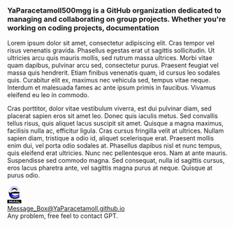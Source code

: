 ### YaParacetamoll500mgg is a GitHub organization dedicated to managing and collaborating on group projects. Whether you're working on coding projects, documentation

Lorem ipsum dolor sit amet, consectetur adipiscing elit. Cras tempor vel risus venenatis gravida. Phasellus egestas erat ut sagittis sollicitudin. Ut ultricies arcu quis mauris mollis, sed rutrum massa ultrices. Morbi vitae quam dapibus, pulvinar arcu sed, consectetur purus. Praesent feugiat vel massa quis hendrerit. Etiam finibus venenatis quam, id cursus leo sodales quis. Curabitur elit ex, maximus nec vehicula sed, tempus vitae neque. Interdum et malesuada fames ac ante ipsum primis in faucibus. Vivamus eleifend eu leo in commodo.

Cras porttitor, dolor vitae vestibulum viverra, est dui pulvinar diam, sed placerat sapien eros sit amet leo. Donec quis iaculis metus. Sed convallis tellus risus, quis aliquet lacus suscipit sit amet. Quisque a magna maximus, facilisis nulla ac, efficitur ligula. Cras cursus fringilla velit at ultrices. Nullam sapien diam, tristique a odio id, aliquet scelerisque erat. Praesent mollis enim dui, vel porta odio sodales at. Phasellus dapibus nisl et nunc tempus, quis eleifend erat ultricies. Nunc nec pellentesque eros. Nam at ante mauris. Suspendisse sed commodo magna. Sed consequat, nulla id sagittis cursus, eros lacus pharetra ante, vel sagittis magna purus at neque. Quisque at purus odio.


<img src="/assets/best_email.gif" height="42px"> 
<br/>
<a href="https://forms.gle/znPjmPNvscvAbvPo7" > Message_Box@YaParacetamoll.github.io </a>
<br/>
Any problem, free feel to contact GPT.
